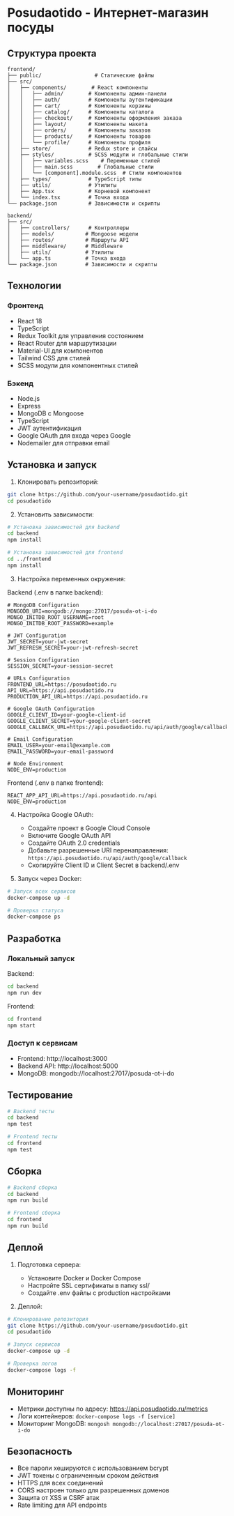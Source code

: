 # Posudaotido - Интернет-магазин посуды

## Структура проекта

```
frontend/
├── public/                 # Статические файлы
├── src/
│   ├── components/        # React компоненты
│   │   ├── admin/        # Компоненты админ-панели
│   │   ├── auth/         # Компоненты аутентификации
│   │   ├── cart/         # Компоненты корзины
│   │   ├── catalog/      # Компоненты каталога
│   │   ├── checkout/     # Компоненты оформления заказа
│   │   ├── layout/       # Компоненты макета
│   │   ├── orders/       # Компоненты заказов
│   │   ├── products/     # Компоненты товаров
│   │   └── profile/      # Компоненты профиля
│   ├── store/            # Redux store и слайсы
│   ├── styles/           # SCSS модули и глобальные стили
│   │   ├── variables.scss    # Переменные стилей
│   │   ├── main.scss        # Глобальные стили
│   │   └── [component].module.scss  # Стили компонентов
│   ├── types/            # TypeScript типы
│   ├── utils/            # Утилиты
│   ├── App.tsx           # Корневой компонент
│   └── index.tsx         # Точка входа
└── package.json          # Зависимости и скрипты

backend/
├── src/
│   ├── controllers/      # Контроллеры
│   ├── models/          # Mongoose модели
│   ├── routes/          # Маршруты API
│   ├── middleware/      # Middleware
│   ├── utils/           # Утилиты
│   └── app.ts           # Точка входа
└── package.json         # Зависимости и скрипты
```

## Технологии

### Фронтенд
- React 18
- TypeScript
- Redux Toolkit для управления состоянием
- React Router для маршрутизации
- Material-UI для компонентов
- Tailwind CSS для стилей
- SCSS модули для компонентных стилей

### Бэкенд
- Node.js
- Express
- MongoDB с Mongoose
- TypeScript
- JWT аутентификация
- Google OAuth для входа через Google
- Nodemailer для отправки email

## Установка и запуск

1. Клонировать репозиторий:
```bash
git clone https://github.com/your-username/posudaotido.git
cd posudaotido
```

2. Установить зависимости:
```bash
# Установка зависимостей для backend
cd backend
npm install

# Установка зависимостей для frontend
cd ../frontend
npm install
```

3. Настройка переменных окружения:

Backend (.env в папке backend):
```
# MongoDB Configuration
MONGODB_URI=mongodb://mongo:27017/posuda-ot-i-do
MONGO_INITDB_ROOT_USERNAME=root
MONGO_INITDB_ROOT_PASSWORD=example

# JWT Configuration
JWT_SECRET=your-jwt-secret
JWT_REFRESH_SECRET=your-jwt-refresh-secret

# Session Configuration
SESSION_SECRET=your-session-secret

# URLs Configuration
FRONTEND_URL=https://posudaotido.ru
API_URL=https://api.posudaotido.ru
PRODUCTION_API_URL=https://api.posudaotido.ru

# Google OAuth Configuration
GOOGLE_CLIENT_ID=your-google-client-id
GOOGLE_CLIENT_SECRET=your-google-client-secret
GOOGLE_CALLBACK_URL=https://api.posudaotido.ru/api/auth/google/callback

# Email Configuration
EMAIL_USER=your-email@example.com
EMAIL_PASSWORD=your-email-password

# Node Environment
NODE_ENV=production
```

Frontend (.env в папке frontend):
```
REACT_APP_API_URL=https://api.posudaotido.ru/api
NODE_ENV=production
```

4. Настройка Google OAuth:
   - Создайте проект в Google Cloud Console
   - Включите Google OAuth API
   - Создайте OAuth 2.0 credentials
   - Добавьте разрешенные URI перенаправления: `https://api.posudaotido.ru/api/auth/google/callback`
   - Скопируйте Client ID и Client Secret в backend/.env

5. Запуск через Docker:
```bash
# Запуск всех сервисов
docker-compose up -d

# Проверка статуса
docker-compose ps
```

## Разработка

### Локальный запуск

Backend:
```bash
cd backend
npm run dev
```

Frontend:
```bash
cd frontend
npm start
```

### Доступ к сервисам
- Frontend: http://localhost:3000
- Backend API: http://localhost:5000
- MongoDB: mongodb://localhost:27017/posuda-ot-i-do

## Тестирование

```bash
# Backend тесты
cd backend
npm test

# Frontend тесты
cd frontend
npm test
```

## Сборка

```bash
# Backend сборка
cd backend
npm run build

# Frontend сборка
cd frontend
npm run build
```

## Деплой

1. Подготовка сервера:
   - Установите Docker и Docker Compose
   - Настройте SSL сертификаты в папку ssl/
   - Создайте .env файлы с production настройками

2. Деплой:
```bash
# Клонирование репозитория
git clone https://github.com/your-username/posudaotido.git
cd posudaotido

# Запуск сервисов
docker-compose up -d

# Проверка логов
docker-compose logs -f
```

## Мониторинг

- Метрики доступны по адресу: https://api.posudaotido.ru/metrics
- Логи контейнеров: `docker-compose logs -f [service]`
- Мониторинг MongoDB: `mongosh mongodb://localhost:27017/posuda-ot-i-do`

## Безопасность

- Все пароли хешируются с использованием bcrypt
- JWT токены с ограниченным сроком действия
- HTTPS для всех соединений
- CORS настроен только для разрешенных доменов
- Защита от XSS и CSRF атак
- Rate limiting для API endpoints